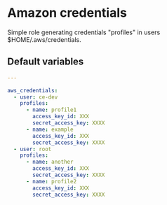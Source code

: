 # Amazon credentials
Simple role generating credentials "profiles" in users $HOME/.aws/credentials.

<!--TOC-->
<!--ENDTOC-->


<!--ROLEVARS-->
## Default variables
```yaml
---

aws_credentials:
  - user: ce-dev
    profiles:
      - name: profile1
        access_key_id: XXX
        secret_access_key: XXXX
      - name: example
        access_key_id: XXX
        secret_access_key: XXXX
  - user: root
    profiles:
      - name: another
        access_key_id: XXX
        secret_access_key: XXXX
      - name: profile2
        access_key_id: XXX
        secret_access_key: XXXX
```

<!--ENDROLEVARS-->

